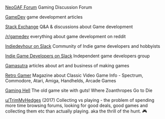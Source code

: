 
[NeoGAF Forum](https://www.neogaf.com/forums/gaming-discussion.2/)
Gaming Discussion Forum

[GameDev](https://www.gamedev.net/)
game development articles

[Stack Exchange](https://gamedev.stackexchange.com/)
Q&A & discussions about Game development

[/r/gamedev](https://www.reddit.com/r/gamedev/)
everything about game development on reddit

[Indiedevhour on Slack](https://slack.pirrate.me/)
Community of Indie game developers and hobbyists

[Indie Game Developers on Slack](https://indie-game-devs-slack.herokuapp.com/)
Independent game developers group

[Gamasutra](http://www.gamasutra.com/)
articles about art and business of making games

[Retro Gamer](https://www.retrogamer.net)
Magazine about Classic Video Game Info - Spectrum, Commodore, Atari, Amiga, Handhelds, Arcade Games

[Gaming Hell](http://gaminghell.co.uk/)
The old game site with guts! Where Zoanthropes Go to Die

[u/TrimMyHedges](https://www.reddit.com/r/gamecollecting/comments/76jgwx/collecting_vs_playing/)
(2017) Collecting vs playing - the problem of spending more time browsing forums, looking for good deals, good games and collecting them etc than actually playing. aka the thrill of the hunt.
 :video_game:
